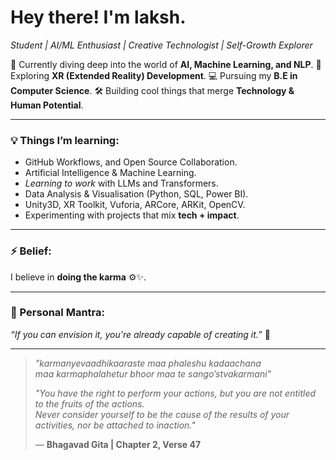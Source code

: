 # Hey there! I'm laksh.
*Student | AI/ML Enthusiast | Creative Technologist | Self-Growth Explorer*

🌱 Currently diving deep into the world of **AI, Machine Learning, and NLP**.
🎨 Exploring **XR (Extended Reality) Development**.
💻 Pursuing my **B.E in Computer Science**. 
🛠 Building cool things that merge **Technology & Human Potential**.

---

### 💡 Things I’m learning:

- GitHub Workflows, and Open Source Collaboration.
- Artificial Intelligence & Machine Learning.
- *Learning to work* with LLMs and Transformers.
- Data Analysis & Visualisation (Python, SQL, Power BI).
- Unity3D, XR Toolkit, Vuforia, ARCore, ARKit, OpenCV.
- Experimenting with projects that mix **tech + impact**.


---

### ⚡ Belief:
I believe in **doing the karma** ⚙️✨.

---

### 🌟 Personal Mantra:

*“If you can envision it, you're already capable of creating it.”* 🔮

---

> *"karmanyevaadhikaaraste maa phaleshu kadaachana  
> maa karmaphalahetur bhoor maa te sango’stvakarmani"*  
>  
> *"You have the right to perform your actions, but you are not entitled to the fruits of the actions.  
> Never consider yourself to be the cause of the results of your activities, nor be attached to inaction."*  
>  
> — **Bhagavad Gita | Chapter 2, Verse 47**
